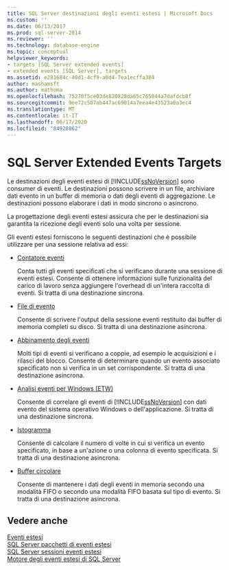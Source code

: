 ```yaml
---
title: SQL Server destinazioni degli eventi estesi | Microsoft Docs
ms.custom: ''
ms.date: 06/13/2017
ms.prod: sql-server-2014
ms.reviewer: ''
ms.technology: database-engine
ms.topic: conceptual
helpviewer_keywords:
- targets [SQL Server extended events]
- extended events [SQL Server], targets
ms.assetid: e281684c-40d1-4cf9-a0d4-7ea1ecffa384
author: mashamsft
ms.author: mathoma
ms.openlocfilehash: 75270f5ce03de820828da65c765044a7dafdcb8f
ms.sourcegitcommit: 9ee72c507ab447ac69014a7eea4e43523a0a3ec4
ms.translationtype: MT
ms.contentlocale: it-IT
ms.lasthandoff: 06/17/2020
ms.locfileid: "84928862"
---
```

# <a name="sql-server-extended-events-targets"></a>SQL Server Extended Events Targets
  Le destinazioni degli eventi estesi di [!INCLUDE[ssNoVersion](../includes/ssnoversion-md.md)] sono consumer di eventi. Le destinazioni possono scrivere in un file, archiviare dati evento in un buffer di memoria o dati degli eventi di aggregazione. Le destinazioni possono elaborare i dati in modo sincrono o asincrono.  
  
 La progettazione degli eventi estesi assicura che per le destinazioni sia garantita la ricezione degli eventi solo una volta per sessione.  
  
 Gli eventi estesi forniscono le seguenti destinazioni che è possibile utilizzare per una sessione relativa ad essi:  
  
-   [Contatore eventi](../../2014/database-engine/event-counter-target.md)  
  
     Conta tutti gli eventi specificati che si verificano durante una sessione di eventi estesi. Consente di ottenere informazioni sulle funzionalità del carico di lavoro senza aggiungere l'overhead di un'intera raccolta di eventi. Si tratta di una destinazione sincrona.  
  
-   [File di evento](../../2014/database-engine/event-file-target.md)  
  
     Consente di scrivere l'output della sessione eventi restituito dai buffer di memoria completi su disco. Si tratta di una destinazione asincrona.  
  
-   [Abbinamento degli eventi](../../2014/database-engine/event-pairing-target.md)  
  
     Molti tipi di eventi si verificano a coppie, ad esempio le acquisizioni e i rilasci del blocco. Consente di determinare quando un evento associato specificato non si verifica in un set corrispondente. Si tratta di una destinazione asincrona.  
  
-   [Analisi eventi per Windows (ETW)](../relational-databases/extended-events/event-tracing-for-windows-target.md)  
  
     Consente di correlare gli eventi di [!INCLUDE[ssNoVersion](../includes/ssnoversion-md.md)] con dati evento del sistema operativo Windows o dell'applicazione. Si tratta di una destinazione sincrona.  
  
-   [Istogramma](../../2014/database-engine/histogram-target.md)  
  
     Consente di calcolare il numero di volte in cui si verifica un evento specificato, in base a un'azione o una colonna di evento specificata. Si tratta di una destinazione asincrona.  
  
-   [Buffer circolare](../../2014/database-engine/ring-buffer-target.md)  
  
     Consente di mantenere i dati degli eventi in memoria secondo una modalità FIFO o secondo una modalità FIFO basata sul tipo di evento. Si tratta di una destinazione asincrona.  
  
## <a name="see-also"></a>Vedere anche  
 [Eventi estesi](../relational-databases/extended-events/extended-events.md)   
 [SQL Server pacchetti di eventi estesi](../relational-databases/extended-events/sql-server-extended-events-packages.md)   
 [SQL Server sessioni eventi estesi](../relational-databases/extended-events/sql-server-extended-events-sessions.md)   
 [Motore degli eventi estesi di SQL Server](../relational-databases/extended-events/sql-server-extended-events-engine.md)  
  
  
